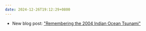 ```yaml
---
date: 2024-12-26T19:12:29+0800
---
```


* New blog post: ["Remembering the 2004 Indian Ocean Tsunami"](/blog/posts/2024-12-26-indian-ocean-tsunami-20-years)